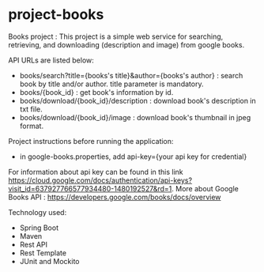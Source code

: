 # project-books
Books project : 
This project is a simple web service for searching, retrieving, and downloading (description and image) from google books.

API URLs are listed below:
- books/search?title={books's title}&author={books's author} : search book by title and/or author. title parameter is mandatory. 
- books/{book_id} : get book's information by id.
- books/download/{book_id}/description : download book's description in txt file.
- books/download/{book_id}/image : download book's thumbnail in jpeg format.

Project instructions before running the application:
- in google-books.properties, add api-key={your api key for credential}

For information about api key can be found in this link https://cloud.google.com/docs/authentication/api-keys?visit_id=637927766577934480-1480192527&rd=1.
More about Google Books API : https://developers.google.com/books/docs/overview

Technology used:
- Spring Boot
- Maven
- Rest API
- Rest Template
- JUnit and Mockito
